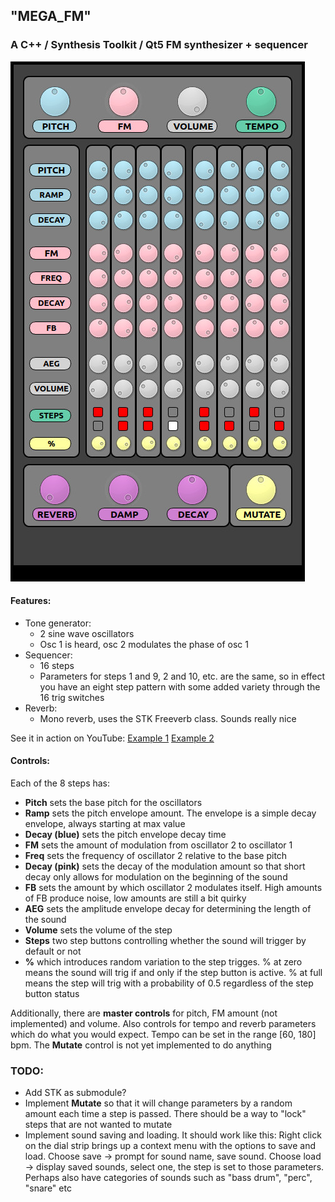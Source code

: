 ## "MEGA_FM"

### A C++ / Synthesis Toolkit / Qt5 FM synthesizer + sequencer

![Image of program running](./images/mega_fm.jpg)

#### Features:
- Tone generator:
  - 2 sine wave oscillators
  - Osc 1 is heard, osc 2 modulates the phase of osc 1
- Sequencer:
  - 16 steps
  - Parameters for steps 1 and 9, 2 and 10, etc. are the same, so in effect you have an eight step pattern with some added variety through the 16 trig switches
- Reverb:
  - Mono reverb, uses the STK Freeverb class. Sounds really nice

See it in action on YouTube: [Example 1](https://youtu.be/nPyFqWjyMAo ) [Example 2](https://youtu.be/j0YUTtWCITk)

#### Controls:

Each of the 8 steps has:
- **Pitch** sets the base pitch for the oscillators
- **Ramp** sets the pitch envelope amount. The envelope is a simple decay envelope, always starting at max value
- **Decay (blue)** sets the pitch envelope decay time
- **FM** sets the amount of modulation from oscillator 2 to oscillator 1
- **Freq** sets the frequency of oscillator 2 relative to the base pitch
- **Decay (pink)** sets the decay of the modulation amount so that short decay only allows for modulation on the beginning of the sound
- **FB** sets the amount by which oscillator 2 modulates itself. High amounts of FB produce noise, low amounts are still a bit quirky
- **AEG** sets the amplitude envelope decay for determining the length of the sound
- **Volume** sets the volume of the step
- **Steps** two step buttons controlling whether the sound will trigger by default or not
- **%** which introduces random variation to the step trigges. % at zero means the sound will trig if and only if the step button is active. % at full means the step will trig with a probability of 0.5 regardless of the step button status

Additionally, there are **master controls** for pitch, FM amount (not implemented) and volume. Also controls for tempo and reverb parameters which do what you would expect. Tempo can be set in the range [60, 180] bpm. The **Mutate** control is not yet implemented to do anything

### TODO:
- Add STK as submodule?
- Implement **Mutate** so that it will change parameters by a random amount each time a step is passed. There should be a way to "lock" steps that are not wanted to mutate
- Implement sound saving and loading. It should work like this: Right click on the dial strip brings up a context menu with the options to save and load. Choose save -> prompt for sound name, save sound. Choose load -> display saved sounds, select one, the step is set to those parameters. Perhaps also have categories of sounds such as "bass drum", "perc", "snare" etc
